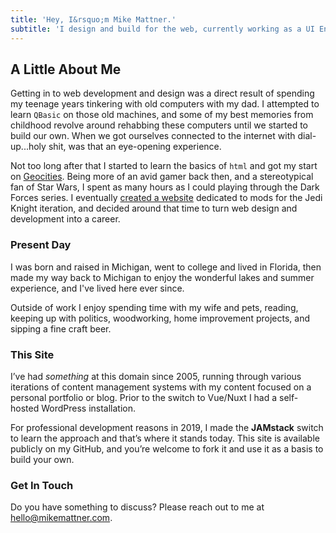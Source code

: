 ```yaml
---
title: 'Hey, I&rsquo;m Mike Mattner.'
subtitle: 'I design and build for the web, currently working as a UI Engineer at AccuLynx.'
---
```


## A Little About Me

Getting in to web development and design was a direct result of spending my teenage years tinkering with old computers with my dad. I attempted to learn `QBasic` on those old machines, and some of my best memories from childhood revolve around rehabbing these computers until we started to build our own. When we got ourselves connected to the internet with dial-up...holy shit, was that an eye-opening experience.

Not too long after that I started to learn the basics of `html` and got my start on [Geocities](https://en.wikipedia.org/wiki/Yahoo!_GeoCities). Being more of an avid gamer back then, and a stereotypical fan of Star Wars, I spent as many hours as I could playing through the Dark Forces series. I eventually [created a website](https://web.archive.org/web/19990202084434/http://www.jediknight.net/yoda/) dedicated to mods for the Jedi Knight iteration, and decided around that time to turn web design and development into a career.

### Present Day

I was born and raised in Michigan, went to college and lived in Florida, then made my way back to Michigan to enjoy the wonderful lakes and summer experience, and I've lived here ever since.

Outside of work I enjoy spending time with my wife and pets, reading, keeping up with politics, woodworking, home improvement projects, and sipping a fine craft beer.

### This Site

I’ve had *something* at this domain since 2005, running through various iterations of content management systems with my content focused on a personal portfolio or blog. Prior to the switch to Vue/Nuxt I had a self-hosted WordPress installation.

For professional development reasons in 2019, I made the **JAMstack** switch to learn the approach and that’s where it stands today. This site is available publicly on my GitHub, and you’re welcome to fork it and use it as a basis to build your own.

### Get In Touch

Do you have something to discuss? Please reach out to me at [hello@mikemattner.com](mailto:hello@mikemattner.com).
